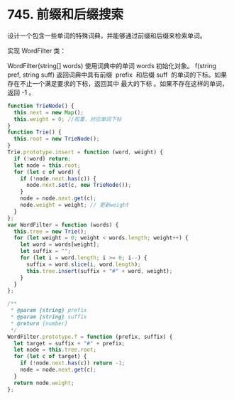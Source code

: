 # 745. 前缀和后缀搜索

设计一个包含一些单词的特殊词典，并能够通过前缀和后缀来检索单词。

实现 WordFilter 类：

WordFilter(string[] words) 使用词典中的单词 words 初始化对象。
f(string pref, string suff) 返回词典中具有前缀  prefix  和后缀 suff  的单词的下标。如果存在不止一个满足要求的下标，返回其中 最大的下标 。如果不存在这样的单词，返回 -1 。

```js
function TrieNode() {
  this.next = new Map();
  this.weight = 0; //权重，对应单词下标
}
function Trie() {
  this.root = new TrieNode();
}
Trie.prototype.insert = function (word, weight) {
  if (!word) return;
  let node = this.root;
  for (let c of word) {
    if (!node.next.has(c)) {
      node.next.set(c, new TrieNode());
    }
    node = node.next.get(c);
    node.weight = weight; // 更新weight
  }
};
var WordFilter = function (words) {
  this.tree = new Trie();
  for (let weight = 0; weight < words.length; weight++) {
    let word = words[weight];
    let suffix = "";
    for (let i = word.length; i >= 0; i--) {
      suffix = word.slice(i, word.length);
      this.tree.insert(suffix + "#" + word, weight);
    }
  }
};

/**
 * @param {string} prefix
 * @param {string} suffix
 * @return {number}
 */
WordFilter.prototype.f = function (prefix, suffix) {
  let target = suffix + "#" + prefix;
  let node = this.tree.root;
  for (let c of target) {
    if (!node.next.has(c)) return -1;
    node = node.next.get(c);
  }
  return node.weight;
};
```
